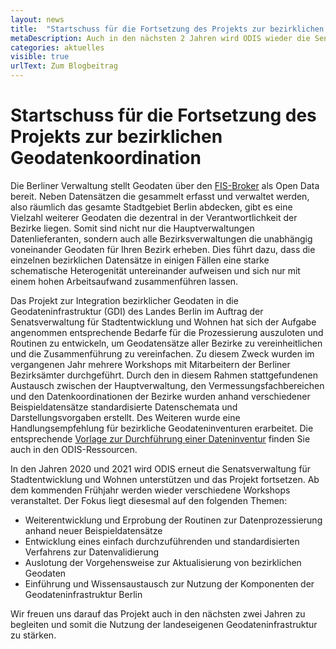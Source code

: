 ```yaml
---
layout: news
title:  "Startschuss für die Fortsetzung des Projekts zur bezirklichen Geodatenkoordination"
metaDescription: Auch in den nächsten 2 Jahren wird ODIS wieder die Senatsverwaltung für Stadtentwicklung und Wohnen bei der Durchführung eines Projekts zur Integration bezirklicher Geodaten in die Geodateninfrastruktur (GDI) des Landes Berlin unterstützt.
categories: aktuelles
visible: true
urlText: Zum Blogbeitrag
---
```


# Startschuss für die Fortsetzung des Projekts zur bezirklichen Geodatenkoordination


Die Berliner Verwaltung stellt Geodaten über den [FIS-Broker](https://fbinter.stadt-berlin.de/fb/index.jsp) als Open Data bereit. Neben Datensätzen die gesammelt erfasst und verwaltet werden, also räumlich das gesamte Stadtgebiet Berlin abdecken, gibt es eine Vielzahl weiterer Geodaten die dezentral in der Verantwortlichkeit der Bezirke liegen. Somit sind nicht nur die Hauptverwaltungen Datenlieferanten, sondern auch alle Bezirksverwaltungen die unabhängig voneinander Geodaten für Ihren Bezirk erheben. Dies führt dazu, dass die einzelnen bezirklichen Datensätze in einigen Fällen eine starke schematische Heterogenität untereinander aufweisen und sich nur mit einem hohen Arbeitsaufwand zusammenführen lassen.

Das Projekt zur Integration bezirklicher Geodaten in die Geodateninfrastruktur (GDI) des Landes Berlin im Auftrag der Senatsverwaltung für Stadtentwicklung und Wohnen hat sich der Aufgabe angenommen entsprechende Bedarfe für die Prozessierung auszuloten und Routinen zu entwickeln, um Geodatensätze aller Bezirke zu vereinheitlichen und die Zusammenführung zu vereinfachen. Zu diesem Zweck wurden im vergangenen Jahr mehrere Workshops mit Mitarbeitern der Berliner Bezirksämter durchgeführt. Durch den in diesem Rahmen stattgefundenen Austausch zwischen der Hauptverwaltung, den Vermessungsfachbereichen und den Datenkoordinationen der Bezirke wurden anhand verschiedener Beispieldatensätze standardisierte Datenschemata und Darstellungsvorgaben erstellt. Des Weiteren wurde eine Handlungsempfehlung für bezirkliche Geodateninventuren erarbeitet. Die entsprechende [Vorlage zur Durchführung einer Dateninventur](https://odis-berlin.de/ressourcen/dateninventur.html) finden Sie auch in den ODIS-Ressourcen.

In den Jahren 2020 und 2021 wird ODIS erneut die Senatsverwaltung für Stadtentwicklung und Wohnen unterstützen und das Projekt fortsetzen. Ab dem kommenden Frühjahr werden wieder verschiedene Workshops veranstaltet. Der Fokus liegt diesesmal auf den folgenden Themen:

- Weiterentwicklung und Erprobung der Routinen zur Datenprozessierung anhand neuer Beispieldatensätze
- Entwicklung eines einfach durchzuführenden und standardisierten Verfahrens zur Datenvalidierung 
- Auslotung der Vorgehensweise zur Aktualisierung von bezirklichen Geodaten
- Einführung und Wissensaustausch zur Nutzung der Komponenten der Geodateninfrastruktur Berlin

Wir freuen uns darauf das Projekt auch in den nächsten zwei Jahren zu begleiten und somit die Nutzung der landeseigenen Geodateninfrastruktur zu stärken. 